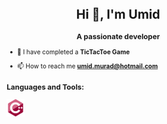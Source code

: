 <h1 align="center">Hi 👋, I'm Umid</h1>
<h3 align="center">A passionate developer</h3>

- 🔭 I have completed a **TicTacToe Game**

- 📫 How to reach me **umid.murad@hotmail.com**


<p align="left">
</p>

<h3 align="left">Languages and Tools:</h3>
<p align="left"> <a href="https://www.w3schools.com/cpp/" target="_blank" rel="noreferrer"> <img src="https://raw.githubusercontent.com/devicons/devicon/master/icons/cplusplus/cplusplus-original.svg" alt="cplusplus" width="40" height="40"/> </a> </p>
